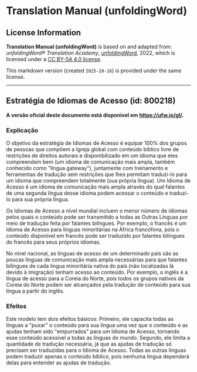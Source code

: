 # Translation Manual (unfoldingWord)

## License Information

**Translation Manual (unfoldingWord)** is based on and adapted from: _unfoldingWord® Translation Academy_, [unfoldingWord](https://unfoldingword.org/utw), 2022, which is licensed under a [CC BY-SA 4.0 license](https://creativecommons.org/licenses/by-sa/4.0/legalcode.en).

This markdown version (created `2025-10-16`) is provided under the same license.



--------------------------------

## Estratégia de Idiomas de Acesso (id: 800218)

**A versão oficial deste documento está disponível em https://ufw.io/gl/.**

### Explicação

O objetivo da estratégia de Idiomas de Acesso é equipar 100% dos grupos de pessoas que compõem a Igreja global com conteúdo bíblico livre de restrições de direitos autorais e disponibilizado em um idioma que eles compreendem bem (um idioma de comunicação mais ampla, também conhecido como "língua gateway"), juntamente com treinamento e ferramentas de tradução sem restrições que lhes permitam traduzi\-lo para um idioma que compreendem totalmente (sua própria língua). Um Idioma de Acesso é um idioma de comunicação mais ampla através do qual falantes de uma segunda língua desse idioma podem acessar o conteúdo e traduzi\-lo para sua própria língua.

Os Idiomas de Acesso a nível mundial incluem o menor número de idiomas pelos quais o conteúdo pode ser transmitido a todas as Outras Línguas por meio de tradução feita por falantes bilíngues. Por exemplo, o francês é um Idioma de Acesso para línguas minoritárias na África francófona, pois o conteúdo disponível em francês pode ser traduzido por falantes bilíngues do francês para seus próprios idiomas.

No nível nacional, as línguas de acesso de um determinado país são as poucas línguas de comunicação mais ampla necessárias para que falantes bilíngues de cada língua minoritária nativa do país (não localizadas lá devido à imigração) tenham acesso ao conteúdo. Por exemplo, o inglês é a língua de acesso para a Coreia do Norte, pois todos os grupos nativos da Coreia do Norte podem ser alcançados pela tradução de conteúdo para sua língua a partir do inglês.

### Efeitos

Este modelo tem dois efeitos básicos: Primeiro, ele capacita todas as línguas a "puxar" o conteúdo para sua língua uma vez que o conteúdo e as ajudas tenham sido "empurrados" para um Idioma de Acesso, tornando esse conteúdo acessível a todas as línguas do mundo. Segundo, ele limita a quantidade de tradução necessária, já que as ajudas de tradução só precisam ser traduzidas para o Idioma de Acesso. Todas as outras línguas podem traduzir apenas o conteúdo bíblico, pois nenhuma língua dependerá delas para entender as ajudas de tradução.


